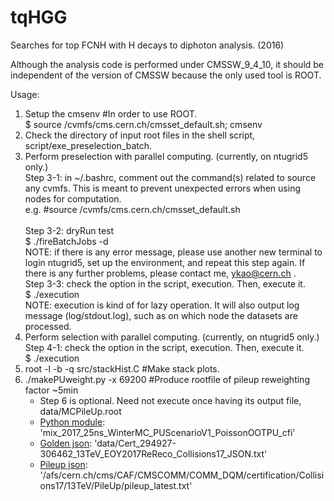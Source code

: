 # tqHGG

Searches for top FCNH with H decays to diphoton analysis. (2016)

Although the analysis code is performed under CMSSW_9_4_10,
it should be independent of the version of CMSSW because the only used tool is ROOT.

Usage:
1. Setup the cmsenv #In order to use ROOT. <br />
   $ source /cvmfs/cms.cern.ch/cmsset_default.sh; cmsenv
2. Check the directory of input root files in the shell script, script/exe_preselection_batch.
3. Perform preselection with parallel computing. (currently, on ntugrid5 only.) <br />
   Step 3-1: in ~/.bashrc, comment out the command(s) related to source any cvmfs. 
   This is meant to prevent unexpected errors when using nodes for computation.<br />
   e.g. #source /cvmfs/cms.cern.ch/cmsset_default.sh <br />
    <br />
   Step 3-2: dryRun test <br />
   $ ./fireBatchJobs -d <br />
   NOTE: if there is any error message, please use another new terminal to login ntugrid5, set up the environment, and repeat this step again.
   If there is any further problems, please contact me, ykao@cern.ch . <br />
   Step 3-3: check the option in the script, execution. Then, execute it. <br />
   $ ./execution <br />
   NOTE: execution is kind of for lazy operation. It will also output log message (log/stdout.log), such as on which node the datasets are processed.
4. Perform selection with parallel computing. (currently, on ntugrid5 only.) <br />
   Step 4-1: check the option in the script, execution. Then, execute it. <br />
   $ ./execution <br />
5. root -l -b -q src/stackHist.C #Make stack plots.
6. ./makePUweight.py -x 69200 #Produce rootfile of pileup reweighting factor ~5min <br />
    - Step 6 is optional. Need not execute once having its output file, data/MCPileUp.root<br />
    - [Python module](https://github.com/cms-sw/cmssw/tree/master/SimGeneral/MixingModule/python?fbclid=IwAR2ehfE0hR8uaewPro4vQXos5I_IU6O7cyrtefQxTT6bMpyMETCTzpSuK58): 'mix_2017_25ns_WinterMC_PUScenarioV1_PoissonOOTPU_cfi' <br />
    - [Golden json](https://twiki.cern.ch/twiki/bin/view/CMS/PdmV2017Analysis#13_TeV_pp_runs_ReReco): 'data/Cert_294927-306462_13TeV_EOY2017ReReco_Collisions17_JSON.txt' <br />
    - [Pileup json](https://twiki.cern.ch/twiki/bin/viewauth/CMS/PileupJSONFileforData#Pileup_JSON_Files_For_Run_II): '/afs/cern.ch/cms/CAF/CMSCOMM/COMM_DQM/certification/Collisions17/13TeV/PileUp/pileup_latest.txt'
